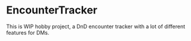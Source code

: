 # EncounterTracker
This is WIP hobby project, a DnD encounter tracker with a lot of different features for DMs.
